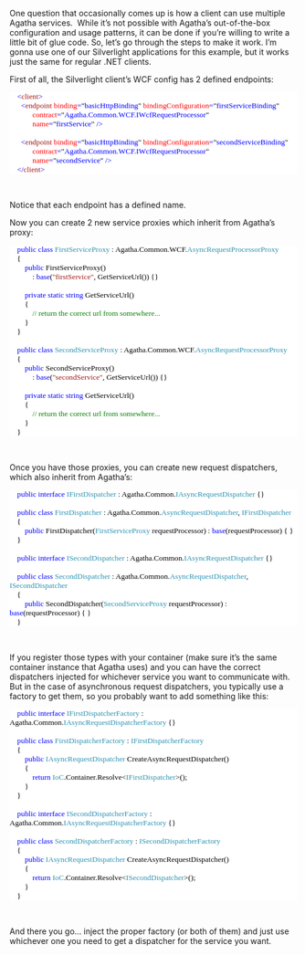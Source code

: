 <p>One question that occasionally comes up is how a client can use multiple Agatha services.&#160; While it’s not possible with Agatha’s out-of-the-box configuration and usage patterns, it can be done if you’re willing to write a little bit of glue code. So, let’s go through the steps to make it work. I’m gonna use one of our Silverlight applications for this example, but it works just the same for regular .NET clients.</p>  <p>First of all, the Silverlight client’s WCF config has 2 defined endpoints:</p>  <div style="font-family: consolas; background: white; color: black; font-size: 10pt">   <p style="margin: 0px"><span style="color: blue">&#160;&#160;&#160; &lt;</span><span style="color: #a31515">client</span><span style="color: blue">&gt;</span></p>    <p style="margin: 0px"><span style="color: blue">&#160;&#160;&#160;&#160;&#160; &lt;</span><span style="color: #a31515">endpoint</span><span style="color: blue"> </span><span style="color: red">binding</span><span style="color: blue">=</span>&quot;<span style="color: blue">basicHttpBinding</span>&quot;<span style="color: blue"> </span><span style="color: red">bindingConfiguration</span><span style="color: blue">=</span>&quot;<span style="color: blue">firstServiceBinding</span>&quot;</p>    <p style="margin: 0px"><span style="color: blue">&#160;&#160;&#160;&#160;&#160;&#160;&#160;&#160;&#160;&#160;&#160; </span><span style="color: red">contract</span><span style="color: blue">=</span>&quot;<span style="color: blue">Agatha.Common.WCF.IWcfRequestProcessor</span>&quot;</p>    <p style="margin: 0px"><span style="color: blue">&#160;&#160;&#160;&#160;&#160;&#160;&#160;&#160;&#160;&#160;&#160; </span><span style="color: red">name</span><span style="color: blue">=</span>&quot;<span style="color: blue">firstService</span>&quot;<span style="color: blue"> /&gt;</span></p>    <p style="margin: 0px">&#160;</p>    <p style="margin: 0px"><span style="color: blue">&#160;&#160;&#160;&#160;&#160; &lt;</span><span style="color: #a31515">endpoint</span><span style="color: blue"> </span><span style="color: red">binding</span><span style="color: blue">=</span>&quot;<span style="color: blue">basicHttpBinding</span>&quot;<span style="color: blue"> </span><span style="color: red">bindingConfiguration</span><span style="color: blue">=</span>&quot;<span style="color: blue">secondServiceBinding</span>&quot;</p>    <p style="margin: 0px"><span style="color: blue">&#160;&#160;&#160;&#160;&#160;&#160;&#160;&#160;&#160;&#160;&#160; </span><span style="color: red">contract</span><span style="color: blue">=</span>&quot;<span style="color: blue">Agatha.Common.WCF.IWcfRequestProcessor</span>&quot;</p>    <p style="margin: 0px"><span style="color: blue">&#160;&#160;&#160;&#160;&#160;&#160;&#160;&#160;&#160;&#160;&#160; </span><span style="color: red">name</span><span style="color: blue">=</span>&quot;<span style="color: blue">secondService</span>&quot;<span style="color: blue"> /&gt;</span></p>    <p style="margin: 0px"><span style="color: blue">&#160;&#160;&#160; &lt;/</span><span style="color: #a31515">client</span><span style="color: blue">&gt;</span></p> </div>  <p>&#160;</p>  <p>Notice that each endpoint has a defined name. </p>  <p>Now you can create 2 new service proxies which inherit from Agatha’s proxy:</p>  <div style="font-family: consolas; background: white; color: black; font-size: 10pt">   <p style="margin: 0px">&#160;&#160;&#160; <span style="color: blue">public</span> <span style="color: blue">class</span> <span style="color: #2b91af">FirstServiceProxy</span> : Agatha.Common.WCF.<span style="color: #2b91af">AsyncRequestProcessorProxy</span></p>    <p style="margin: 0px">&#160;&#160;&#160; {</p>    <p style="margin: 0px">&#160;&#160;&#160;&#160;&#160;&#160;&#160; <span style="color: blue">public</span> FirstServiceProxy()</p>    <p style="margin: 0px">&#160;&#160;&#160;&#160;&#160;&#160;&#160;&#160;&#160;&#160;&#160; : <span style="color: blue">base</span>(<span style="color: #a31515">&quot;firstService&quot;</span>, GetServiceUrl()) {}</p>    <p style="margin: 0px">&#160;</p>    <p style="margin: 0px">&#160;&#160;&#160;&#160;&#160;&#160;&#160; <span style="color: blue">private</span> <span style="color: blue">static</span> <span style="color: blue">string</span> GetServiceUrl()</p>    <p style="margin: 0px">&#160;&#160;&#160;&#160;&#160;&#160;&#160; {</p>    <p style="margin: 0px">&#160;&#160;&#160;&#160;&#160;&#160;&#160;&#160;&#160;&#160;&#160; <span style="color: green">// return the correct url from somewhere...</span></p>    <p style="margin: 0px">&#160;&#160;&#160;&#160;&#160;&#160;&#160; }</p>    <p style="margin: 0px">&#160;&#160;&#160; }</p>    <p style="margin: 0px">&#160;</p>    <p style="margin: 0px">&#160;&#160;&#160; <span style="color: blue">public</span> <span style="color: blue">class</span> <span style="color: #2b91af">SecondServiceProxy</span> : Agatha.Common.WCF.<span style="color: #2b91af">AsyncRequestProcessorProxy</span></p>    <p style="margin: 0px">&#160;&#160;&#160; {</p>    <p style="margin: 0px">&#160;&#160;&#160;&#160;&#160;&#160;&#160; <span style="color: blue">public</span> SecondServiceProxy()</p>    <p style="margin: 0px">&#160;&#160;&#160;&#160;&#160;&#160;&#160;&#160;&#160;&#160;&#160; : <span style="color: blue">base</span>(<span style="color: #a31515">&quot;secondService&quot;</span>, GetServiceUrl()) {}</p>    <p style="margin: 0px">&#160;</p>    <p style="margin: 0px">&#160;&#160;&#160;&#160;&#160;&#160;&#160; <span style="color: blue">private</span> <span style="color: blue">static</span> <span style="color: blue">string</span> GetServiceUrl()</p>    <p style="margin: 0px">&#160;&#160;&#160;&#160;&#160;&#160;&#160; {</p>    <p style="margin: 0px">&#160;&#160;&#160;&#160;&#160;&#160;&#160;&#160;&#160;&#160;&#160; <span style="color: green">// return the correct url from somewhere...</span></p>    <p style="margin: 0px">&#160;&#160;&#160;&#160;&#160;&#160;&#160; }</p>    <p style="margin: 0px">&#160;&#160;&#160; }</p> </div>  <p>&#160;</p>  <p>Once you have those proxies, you can create new request dispatchers, which also inherit from Agatha’s:</p>  <div style="font-family: consolas; background: white; color: black; font-size: 10pt">   <p style="margin: 0px">&#160;&#160;&#160; <span style="color: blue">public</span> <span style="color: blue">interface</span> <span style="color: #2b91af">IFirstDispatcher</span> : Agatha.Common.<span style="color: #2b91af">IAsyncRequestDispatcher</span> {}</p>    <p style="margin: 0px">&#160;</p>    <p style="margin: 0px">&#160;&#160;&#160; <span style="color: blue">public</span> <span style="color: blue">class</span> <span style="color: #2b91af">FirstDispatcher</span> : Agatha.Common.<span style="color: #2b91af">AsyncRequestDispatcher</span>, <span style="color: #2b91af">IFirstDispatcher</span></p>    <p style="margin: 0px">&#160;&#160;&#160; {</p>    <p style="margin: 0px">&#160;&#160;&#160;&#160;&#160;&#160;&#160; <span style="color: blue">public</span> FirstDispatcher(<span style="color: #2b91af">FirstServiceProxy</span> requestProcessor) : <span style="color: blue">base</span>(requestProcessor) { }</p>    <p style="margin: 0px">&#160;&#160;&#160; }</p>    <p style="margin: 0px">&#160;</p>    <p style="margin: 0px">&#160;&#160;&#160; <span style="color: blue">public</span> <span style="color: blue">interface</span> <span style="color: #2b91af">ISecondDispatcher</span> : Agatha.Common.<span style="color: #2b91af">IAsyncRequestDispatcher</span> {}</p>    <p style="margin: 0px">&#160;</p>    <p style="margin: 0px">&#160;&#160;&#160; <span style="color: blue">public</span> <span style="color: blue">class</span> <span style="color: #2b91af">SecondDispatcher</span> : Agatha.Common.<span style="color: #2b91af">AsyncRequestDispatcher</span>, <span style="color: #2b91af">ISecondDispatcher</span></p>    <p style="margin: 0px">&#160;&#160;&#160; {</p>    <p style="margin: 0px">&#160;&#160;&#160;&#160;&#160;&#160;&#160; <span style="color: blue">public</span> SecondDispatcher(<span style="color: #2b91af">SecondServiceProxy</span> requestProcessor) : <span style="color: blue">base</span>(requestProcessor) { }</p>    <p style="margin: 0px">&#160;&#160;&#160; }</p> </div>  <p>&#160;</p>  <p>If you register those types with your container (make sure it’s the same container instance that Agatha uses) and you can have the correct dispatchers injected for whichever service you want to communicate with.&#160; But in the case of asynchronous request dispatchers, you typically use a factory to get them, so you probably want to add something like this:</p>  <div style="font-family: consolas; background: white; color: black; font-size: 10pt">   <p style="margin: 0px">&#160;&#160;&#160; <span style="color: blue">public</span> <span style="color: blue">interface</span> <span style="color: #2b91af">IFirstDispatcherFactory</span> : Agatha.Common.<span style="color: #2b91af">IAsyncRequestDispatcherFactory</span> {}</p>    <p style="margin: 0px">&#160;</p>    <p style="margin: 0px">&#160;&#160;&#160; <span style="color: blue">public</span> <span style="color: blue">class</span> <span style="color: #2b91af">FirstDispatcherFactory</span> : <span style="color: #2b91af">IFirstDispatcherFactory</span></p>    <p style="margin: 0px">&#160;&#160;&#160; {</p>    <p style="margin: 0px">&#160;&#160;&#160;&#160;&#160;&#160;&#160; <span style="color: blue">public</span> <span style="color: #2b91af">IAsyncRequestDispatcher</span> CreateAsyncRequestDispatcher()</p>    <p style="margin: 0px">&#160;&#160;&#160;&#160;&#160;&#160;&#160; {</p>    <p style="margin: 0px">&#160;&#160;&#160;&#160;&#160;&#160;&#160;&#160;&#160;&#160;&#160; <span style="color: blue">return</span> <span style="color: #2b91af">IoC</span>.Container.Resolve&lt;<span style="color: #2b91af">IFirstDispatcher</span>&gt;();</p>    <p style="margin: 0px">&#160;&#160;&#160;&#160;&#160;&#160;&#160; }</p>    <p style="margin: 0px">&#160;&#160;&#160; }</p>    <p style="margin: 0px">&#160;</p>    <p style="margin: 0px">&#160;&#160;&#160; <span style="color: blue">public</span> <span style="color: blue">interface</span> <span style="color: #2b91af">ISecondDispatcherFactory</span> : Agatha.Common.<span style="color: #2b91af">IAsyncRequestDispatcherFactory</span> {}</p>    <p style="margin: 0px">&#160;</p>    <p style="margin: 0px">&#160;&#160;&#160; <span style="color: blue">public</span> <span style="color: blue">class</span> <span style="color: #2b91af">SecondDispatcherFactory</span> : <span style="color: #2b91af">ISecondDispatcherFactory</span></p>    <p style="margin: 0px">&#160;&#160;&#160; {</p>    <p style="margin: 0px">&#160;&#160;&#160;&#160;&#160;&#160;&#160; <span style="color: blue">public</span> <span style="color: #2b91af">IAsyncRequestDispatcher</span> CreateAsyncRequestDispatcher()</p>    <p style="margin: 0px">&#160;&#160;&#160;&#160;&#160;&#160;&#160; {</p>    <p style="margin: 0px">&#160;&#160;&#160;&#160;&#160;&#160;&#160;&#160;&#160;&#160;&#160; <span style="color: blue">return</span> <span style="color: #2b91af">IoC</span>.Container.Resolve&lt;<span style="color: #2b91af">ISecondDispatcher</span>&gt;();</p>    <p style="margin: 0px">&#160;&#160;&#160;&#160;&#160;&#160;&#160; }</p>    <p style="margin: 0px">&#160;&#160;&#160; }</p> </div>  <p>&#160;</p>  <p>And there you go… inject the proper factory (or both of them) and just use whichever one you need to get a dispatcher for the service you want. </p>